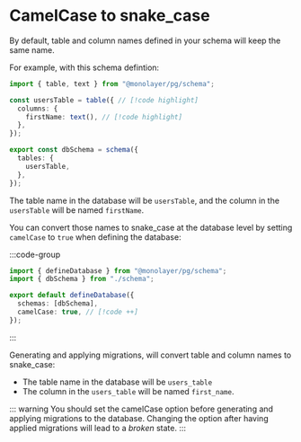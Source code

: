 # CamelCase to snake_case

By default, table and column names defined in your schema will keep the same name.

For example, with this schema defintion:

```ts
import { table, text } from "@monolayer/pg/schema";

const usersTable = table({ // [!code highlight]
  columns: {
    firstName: text(), // [!code highlight]
  },
});

export const dbSchema = schema({
  tables: {
    usersTable,
  },
});
```

The table name in the database will be `usersTable`, and the column in the `usersTable` will be named `firstName`.

You can convert those names to snake_case at the database level by setting `camelCase` to `true` when defining the database:

:::code-group

```ts [databases.ts]
import { defineDatabase } from "@monolayer/pg/schema";
import { dbSchema } from "./schema";

export default defineDatabase({
  schemas: [dbSchema],
  camelCase: true, // [!code ++]
});
```

:::

Generating and applying migrations, will convert table and column names to snake_case:

- The table name in the database will be `users_table`
- The column in the `users_table` will be named `first_name`.

::: warning
You should set the camelCase option before generating and applying migrations to the database.
Changing the option after having applied migrations will lead to a *broken* state.
:::
